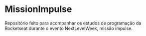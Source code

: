 # MissionImpulse
Repositório feito para acompanhar os estudos de programação da Rocketseat durante o evento NextLevelWeek, missão impulse.
